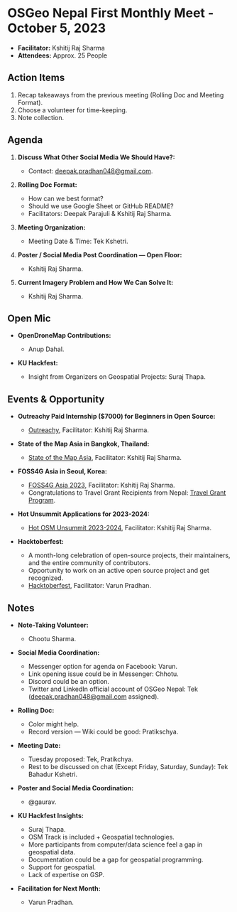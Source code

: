# OSGeo Nepal First Monthly Meet - October 5, 2023

- **Facilitator:** Kshitij Raj Sharma
- **Attendees:** Approx. 25 People

## Action Items

1. Recap takeaways from the previous meeting (Rolling Doc and Meeting Format).
2. Choose a volunteer for time-keeping.
3. Note collection.

## Agenda

1. **Discuss What Other Social Media We Should Have?:**
   - Contact: deepak.pradhan048@gmail.com.

2. **Rolling Doc Format:**
   - How can we best format?
   - Should we use Google Sheet or GitHub README?
   - Facilitators: Deepak Parajuli & Kshitij Raj Sharma.

3. **Meeting Organization:**
   - Meeting Date & Time: Tek Kshetri.

4. **Poster / Social Media Post Coordination — Open Floor:**
   - Kshitij Raj Sharma.

5. **Current Imagery Problem and How We Can Solve It:**
   - Kshitij Raj Sharma.

## Open Mic

- **OpenDroneMap Contributions:**
  - Anup Dahal.

- **KU Hackfest:**
  - Insight from Organizers on Geospatial Projects: Suraj Thapa.

## Events & Opportunity

- **Outreachy Paid Internship ($7000) for Beginners in Open Source:**
  - [Outreachy](https://www.outreachy.org/), Facilitator: Kshitij Raj Sharma.

- **State of the Map Asia in Bangkok, Thailand:**
  - [State of the Map Asia](https://stateofthemap.asia/), Facilitator: Kshitij Raj Sharma.

- **FOSS4G Asia in Seoul, Korea:**
  - [FOSS4G Asia 2023](https://foss4g.asia/2023/), Facilitator: Kshitij Raj Sharma.
  - Congratulations to Travel Grant Recipients from Nepal: [Travel Grant Program](https://foss4g.asia/2023/travel-grant-program/).

- **Hot Unsummit Applications for 2023-2024:**
  - [Hot OSM Unsummit 2023-2024](https://www.hotosm.org/opensummit23-24), Facilitator: Kshitij Raj Sharma.

- **Hacktoberfest:**
  - A month-long celebration of open-source projects, their maintainers, and the entire community of contributors.
  - Opportunity to work on an active open source project and get recognized.
  - [Hacktoberfest](https://hacktoberfest.com/), Facilitator: Varun Pradhan.

## Notes

- **Note-Taking Volunteer:**
  - Chootu Sharma.

- **Social Media Coordination:**
  - Messenger option for agenda on Facebook: Varun.
  - Link opening issue could be in Messenger: Chhotu.
  - Discord could be an option.
  - Twitter and LinkedIn official account of OSGeo Nepal: Tek (deepak.pradhan048@gmail.com assigned).

- **Rolling Doc:**
  - Color might help.
  - Record version — Wiki could be good: Pratikschya.

- **Meeting Date:**
  - Tuesday proposed: Tek, Pratikchya.
  - Rest to be discussed on chat (Except Friday, Saturday, Sunday): Tek Bahadur Kshetri.

- **Poster and Social Media Coordination:**
  - @gaurav.

- **KU Hackfest Insights:**
  - Suraj Thapa.
  - OSM Track is included + Geospatial technologies.
  - More participants from computer/data science feel a gap in geospatial data.
  - Documentation could be a gap for geospatial programming.
  - Support for geospatial.
  - Lack of expertise on GSP.

- **Facilitation for Next Month:**
  - Varun Pradhan.

